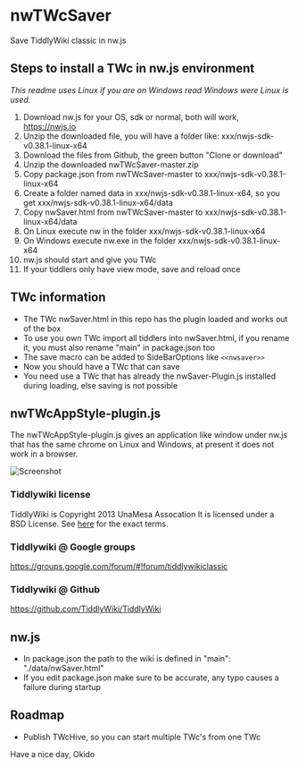 # nwTWcSaver
Save TiddlyWiki classic in nw.js

## Steps to install a TWc in nw.js environment

*This readme uses Linux if you are on Windows read Windows were Linux is used.*

1. Download nw.js for your OS, sdk or normal, both will work, https://nwjs.io 
2. Unzip the downloaded file, you will have a folder like: xxx/nwjs-sdk-v0.38.1-linux-x64 
3. Download the files from Github, the green button "Clone or download"
4. Unzip the downloaded nwTWcSaver-master.zip 
5. Copy package.json from nwTWcSaver-master to xxx/nwjs-sdk-v0.38.1-linux-x64
6. Create a folder named data in xxx/nwjs-sdk-v0.38.1-linux-x64, so you get xxx/nwjs-sdk-v0.38.1-linux-x64/data
7. Copy nwSaver.html from nwTWcSaver-master to xxx/nwjs-sdk-v0.38.1-linux-x64/data
8. On Linux execute nw in the folder xxx/nwjs-sdk-v0.38.1-linux-x64
9. On Windows execute nw.exe in the folder xxx/nwjs-sdk-v0.38.1-linux-x64
10. nw.js should start and give you TWc
11. If your tiddlers only have view mode, save and reload once 

## TWc information
* The TWc nwSaver.html in this repo has the plugin loaded and works out of the box
* To use you own TWc import all tiddlers into nwSaver.html, if you rename it, you must also rename "main" in package.json too
* The save macro can be added to SideBarOptions like ```<<nwsaver>>```
* Now you should have a TWc that can save
* You need use a TWc that has already the nwSaver-Plugin.js installed during loading, else saving is not possible

## nwTWcAppStyle-plugin.js
The nwTWcAppStyle-plugin.js gives an application like window under nw.js that has the same chrome on Linux and Windows, at present it does not work in a browser.

![Screenshot](https://github.com/nwOkido/nwTWcSaver/blob/master/TWcScreen.png)

### Tiddlywiki license
TiddlyWiki is Copyright 2013 UnaMesa Assocation
It is licensed under a BSD License. See [here](https://github.com/TiddlyWiki/tiddlywiki/blob/master/html/copyright.txt) for the exact terms.

### Tiddlywiki @ Google groups
https://groups.google.com/forum/#!forum/tiddlywikiclassic
### Tiddlywiki @ Github
https://github.com/TiddlyWiki/TiddlyWiki

## nw.js
* In package.json the path to the wiki is defined in "main": "./data/nwSaver.html"
* If you edit package.json make sure to be accurate, any typo causes a failure during startup

## Roadmap
* Publish TWcHive, so you can start multiple TWc's from one TWc



Have a nice day, Okido
